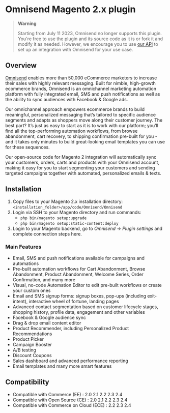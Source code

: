 # Omnisend Magento 2.x plugin

> **Warning**
>
> Starting from July 11 2023, Omnisend no longer supports this plugin. You're free to use the plugin and its source code as it is or fork it and modify it as needed. However, we encourage you to use [our API](https://api-docs.omnisend.com/) to set up an integration with Omnisend for your use case.

## Overview

[Omnisend](https://www.omnisend.com/) enables more than 50,000 eCommerce marketers to increase their sales with highly relevant messaging. Built for nimble, high-growth ecommerce brands, Omnisend is an omnichannel marketing automation platform with fully integrated email, SMS and push notifications as well as the ability to sync audiences with Facebook & Google ads.

Our omnichannel approach empowers ecommerce brands to build meaningful, personalized messaging that’s tailored to specific audience segments and adapts as shoppers move along their customer journey. The best part? It’s just as easy to start as it is to work with our platform; you’ll find all the top-performing automation workflows, from browse abandonment, cart recovery, to shipping confirmation pre-built for you - and it takes only minutes to build great-looking email templates you can use for these sequences.

Our open-source code for Magento 2 integration will automatically sync your customers, orders, carts and products with your Omnisend account, making it easy for you to start segmenting your customers and sending targeted campaigns together with automated, personalized emails & texts.

## Installation

1. Copy files to your Magento 2.x installation directory: `<installation_folder>/app/code/Omnisend/Omnisend`
2. Login via SSH to your Magento directory and run commands:
   - `php bin/magento setup:upgrade`
   - `php bin/magento setup:static-content:deploy`
3. Login to your Magento backend, go to _Omnisend -> Plugin settings_ and complete connection steps here.

### Main Features

- Email, SMS and push notifications available for campaigns and automations
- Pre-built automation workflows for Cart Abandonment, Browse Abandonment, Product Abandonment, Welcome Series, Order Confirmation, and many more
- Visual, no-code Automation Editor to edit pre-built workflows or create your custom ones
- Email and SMS signup forms: signup boxes, pop-ups (including exit-intent), interactive wheel of fortune, landing pages
- Advanced contact segmentation based on customer lifecycle stages, shopping history, profile data, engagement and other variables
- Facebook & Google audience sync
- Drag & drop email content editor
- Product Recommender, including Personalized Product Recommendations
- Product Picker
- Campaign Booster
- A/B testing
- Discount Coupons
- Sales dashboard and advanced performance reporting
- Email templates and many more smart features

## Compatibility

- Compatible with Commerce (EE) : 2.0 2.1 2.2 2.3 2.4
- Compatible with Open Source (CE) : 2.0 2.1 2.2 2.3 2.4
- Compatible with Commerce on Cloud (ECE) : 2.2 2.3 2.4
